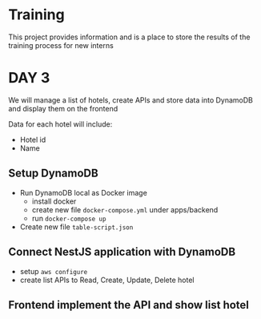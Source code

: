 # Training

This project provides information and is a place to store the results of the training process for new interns

# DAY 3

We will manage a list of hotels, create APIs and store data into DynamoDB and display them on the frontend

Data for each hotel will include:

- Hotel id
- Name

## Setup DynamoDB

- Run DynamoDB local as Docker image
  - install docker
  - create new file `docker-compose.yml` under apps/backend
  - run `docker-compose up`
- Create new file `table-script.json`

## Connect NestJS application with DynamoDB

- setup `aws configure`
- create list APIs to Read, Create, Update, Delete hotel

## Frontend implement the API and show list hotel
